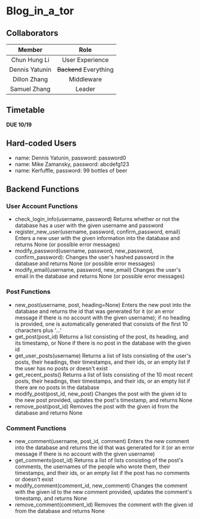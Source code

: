 # Blog_in_a_tor

## Collaborators
|   **Member**   |        **Role**       |
|:--------------:|:---------------------:|
|Chun Hung Li    | User Experience       |
|Dennis Yatunin  | ~~Backend~~ Everything|
|Dillon Zhang    | Middleware            |
|Samuel Zhang    | Leader                |

## Timetable

**DUE 10/19**

## Hard-coded Users
- name: Dennis Yatunin, password: password0
- name: Mike Zamansky, password: abcdefg123
- name: Kerfuffle, password: 99 bottles of beer

## Backend Functions
### User Account Functions
- check_login_info(username, password)
Returns whether or not the database has a user with the given username and password
- register_new_user(username, password, confirm_password, email)
Enters a new user with the given information into the database and returns None (or possible error messages)
- modify_password(username, password, new_password, confirm_password):
Changes the user's hashed password in the database and returns None (or possible error messages)
- modify_email(username, password, new_email)
Changes the user's email in the database and returns None (or possible error messages)

### Post Functions
- new_post(username, post, heading=None)
Enters the new post into the database and returns the id that was generated for it (or an error message if there is no account with the given username); if no heading is provided, one is automatically generated that consists of the first 10 characters plus '...'
- get_post(post_id)
Returns a list consisting of the post, its heading, and its timestamp, or None if there is no post in the database with the given id
- get_user_posts(username)
Returns a list of lists consisting of the user's posts, their headings, their timestamps, and their ids, or an empty list if the user has no posts or doesn't exist
- get_recent_posts()
Returns a list of lists consisting of the 10 most recent posts, their headings, their timestamps, and their ids, or an empty list if there are no posts in the database
- modify_post(post_id, new_post)
Changes the post with the given id to the new post provided, updates the post's timestamp, and returns None
- remove_post(post_id)
Removes the post with the given id from the database and returns None

### Comment Functions
- new_comment(username, post_id, comment)
Enters the new comment into the database and returns the id that was generated for it (or an error message if there is no account with the given username)
- get_comments(post_id)
Returns a list of lists consisting of the post's comments, the usernames of the people who wrote them, their timestamps, and their ids, or an empty list if the post has no comments or doesn't exist
- modify_comment(comment_id, new_comment)
Changes the comment with the given id to the new comment provided, updates the comment's timestamp, and returns None
- remove_comment(comment_id)
Removes the comment with the given id from the database and returns None
